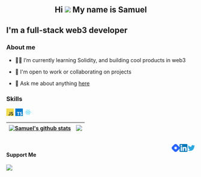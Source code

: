 ## <p align="center"> Hi ![](https://user-images.githubusercontent.com/18350557/176309783-0785949b-9127-417c-8b55-ab5a4333674e.gif) My name is Samuel </p>

## I'm a full-stack web3 developer

### About me

  - 👨‍💻 I’m currently learning Solidity, and building cool products in web3
  
  - 🤝 I'm open to work or collaborating on projects
  
  - 💬 Ask me about anything [here](https://github.com/samueldanso/samueldanso/issues)


### Skills

<code><img height="20" alt="javascript" src="https://raw.githubusercontent.com/github/explore/80688e429a7d4ef2fca1e82350fe8e3517d3494d/topics/javascript/javascript.png"></code>
<code><img height="20" alt="typescript" src="https://raw.githubusercontent.com/github/explore/80688e429a7d4ef2fca1e82350fe8e3517d3494d/topics/typescript/typescript.png"></code>
<code><img height="20" alt="react" src="https://raw.githubusercontent.com/github/explore/80688e429a7d4ef2fca1e82350fe8e3517d3494d/topics/react/react.png"></code>



| <a href="https://github.com/anuraghazra/github-readme-stats"><img align="center" src="https://github-readme-stats.vercel.app/api?username=samueldanso&show_icons=true&include_all_commits=true&theme=bear&hide_border=true" alt="Samuel's github stats" /></a> | <a href="https://github.com/anuraghazra/github-readme-stats"><img align="center" src="https://github-readme-stats.vercel.app/api/top-langs/?username=samueldanso&layout=compact&theme=bear&hide_border=true" /></a> |
| ------------- | ------------- |

<br />

<a href="https://twitter.com/samueldanso">
  <img align="right" alt="Samuel Danso | Twitter" width="21px" src="https://github.com/samueldanso/samueldanso/blob/main/assets/twitter.svg" />
</a>
<a href="https://www.linkedin.com/in/samueldanso">
  <img align="right" alt="Samuel Danso | LinkedIn`" width="21px" src="https://github.com/samueldanso/samueldanso/blob/main/assets/linkedin.png" />
</a> 
<a href="https://samueldanso.hashnode.dev">
  <img align="right" alt="Samuel Danso | Hashnode" width="21px" src="https://github.com/samueldanso/samueldanso/blob/main/assets/hashnode.png" />
</a>

#### Support Me
<a href="https://www.buymeacoffee.com/samueldans0"><img src="https://cdn.buymeacoffee.com/buttons/v2/default-yellow.png" width="150" /></a>